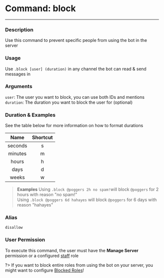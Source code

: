 # Command: block
---
### Description
Use this command to prevent specific people from using the bot in the server

### Usage
Use `.block [user] (duration)` in any channel the bot can read & send messages in

### Arguments
`user`: The user you want to block, you can use both IDs and mentions\
`duration`: The duration you want to block the user for (optional)

### Duration & Examples
See the table below for more information on how to format durations


| Name     | Shortcut |
|:--------:|:--------:|
| seconds  | s        |
| minutes  | m        |
| hours    | h        |
| days     | d        |
| weeks    | w        |

> **Examples**
> Using `.block @poggers 2h no spam!`will block `@poggers` for 2 hours with reason "no spam!"\
> Using `.block @poggers 6d hahayes` will block `@poggers` for 6 days with reason "hahayes"

### Alias
`disallow`

### User Permission
To execute this command, the user must have the **Manage Server** permission or a configured [staff](/config/staffroles.md) role

?> If you want to block entire roles from using the bot on your server, you might want to configure [Blocked Roles](/config/blockedroles.md)!
